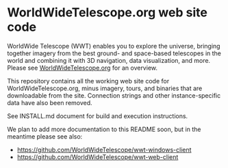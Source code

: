 # WorldWideTelescope.org web site code
WorldWide Telescope (WWT) enables you to explore the universe, bringing together imagery from the best ground- and space-based telescopes in the world and combining it with 3D navigation, data visualization, and more. Please see [WorldWideTelescope.org](http://WorldWideTelescope.org/) for an overview.

This repository contains all the working web site code for WorldWideTelescope.org, minus imagery, tours, and binaries that are downloadable from the site.  Connection strings and other instance-specific data have also been removed.

See INSTALL.md document for build and execution instructions.

We plan to add more documentation to this README soon, but in the meantime please see also:

* https://github.com/WorldWideTelescope/wwt-windows-client
* https://github.com/WorldWideTelescope/wwt-web-client

